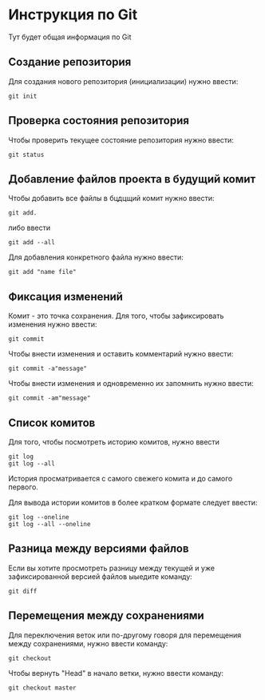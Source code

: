 # Инструкция по Git

Тут будет общая информация по Git

## Создание репозитория

Для создания нового репозитория (инициализации) нужно ввести:

    git init

## Проверка состояния репозитория

Чтобы проверить текущее состояние репозитория нужно ввести:

    git status

## Добавление файлов проекта в будущий комит

Чтобы добавить все файлы в бцдцщий комит нужно ввести:

    git add.

либо ввести 

    git add --all

Для добавления конкретного файла нужно ввести:

    git add "name file"

## Фиксация изменений

Комит  - это точка сохранения. Для того, чтобы зафиксировать изменения нужно ввести:

    git commit

Чтобы внести изменения и оставить комментарий нужно ввести:

    git commit -a"message"

Чтобы внести изменения и одновременно их запомнить нужно ввести:

    git commit -am"message"

## Список комитов

Для того, чтобы посмотреть историю комитов, нужно ввести

    git log
    git log --all

История просматривается с самого свежего комита и до самого первого.

Для вывода истории комитов в более кратком формате следует ввести:

    git log --oneline
    git log --all --oneline

## Разница между версиями файлов

Если вы хотите просмотреть разницу между текущей и уже зафиксированной версией файлов ыыедите команду:

    git diff

## Перемещения между сохранениями

Для переключения веток или по-другому говоря для перемещения между сохранениями, нужно ввести команду:

    git checkout

Чтобы вернуть  "Head" в начало ветки, нужно ввести команду:

    git checkout master







